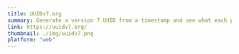 ```yaml
---
title: UUIDv7.org
summary: Generate a version 7 UUID from a timestamp and see what each part of the UUID represents
link: https://uuidv7.org/
thumbnail: ./img/uuidv7.png
platform: "web"
---
```


